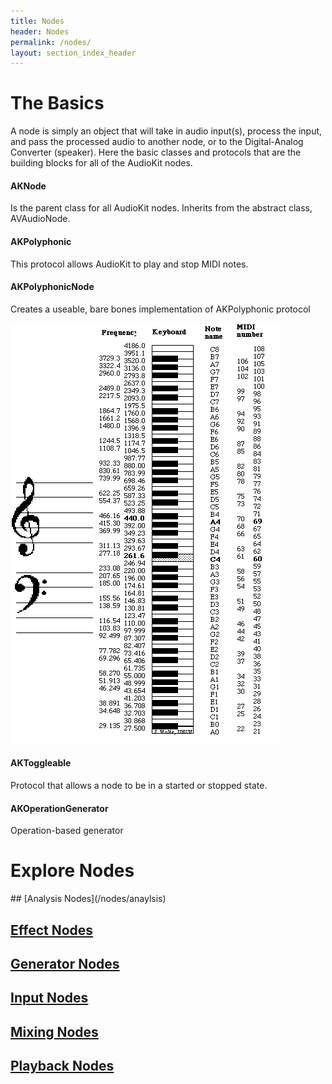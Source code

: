 ```yaml
---
title: Nodes
header: Nodes
permalink: /nodes/
layout: section_index_header
---
```

<h1 class="center">The Basics</h1>
A node is simply an object that will take in audio input(s), process the input, and pass the processed audio to another node, or to the Digital-Analog Converter (speaker). Here the basic classes and protocols that are the building blocks for all of the AudioKit nodes. 

#### AKNode
Is the parent class for all AudioKit nodes. Inherits from the abstract class, AVAudioNode.

<div class="row">
  <div class="col-sm-6">
    <h4>AKPolyphonic</h4>
    <p>This protocol allows AudioKit to play and stop MIDI notes.</p>
    <h4>AKPolyphonicNode</h4>
    <p>Creates a useable, bare bones implementation of AKPolyphonic protocol</p>
  </div>
  <div class="col-sm-6">
     <img src="/Common/Nodes/midi-notes.GIF" alt="">
  </div>
</div>


#### AKToggleable
Protocol that allows a node to be in a started or stopped state.

#### AKOperationGenerator
Operation-based generator

<h1 class="center">Explore Nodes</h1>
## [Analysis Nodes](/nodes/anaylsis)

## [Effect Nodes](/nodes/effects)

## [Generator Nodes](/nodes/generators)

## [Input Nodes](/nodes/inputs)

## [Mixing Nodes](/nodes/mixing)

## [Playback Nodes](/nodes/playback)









